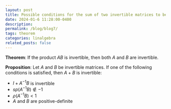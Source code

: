 ```yaml
---
layout: post
title: Possible conditions for the sum of two invertible matrices to be invertible
date: 2024-01-6 11:28:00-0400
description: 
permalink: /blog/blog7/
tags: theorem
categories: linalgebra
related_posts: false
---
```


**Theorem**: If the product $AB$ is invertible, then both $A$ and $B$ are invertible.

**Proposition**: Let $A$ and $B$ be invertible matrices. If one of the following conditions is satisfied, then $A+B$ is invertible:  
- $I + A^{-1}B$ is invertible
- $sp(A^{-1}B) \notin -1$
- $\rho(A^{-1}B) < 1$
- $A$ and $B$ are positive-definite
